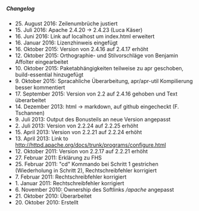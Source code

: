 ##### Changelog
* 25\. August 2016: Zeilenumbrüche justiert
* 15\. Juli 2016: Apache 2.4.20 -> 2.4.23 (Luca Käser)
* 16\. Juni 2016: Link auf localhost um index.html erweitert
* 16\. Januar 2016: Lizenzhinweis eingefügt
* 16\. Oktober 2015: Version von 2.4.16 auf 2.4.17 erhöht
* 12\. Oktober 2015: Orthographie- und Stilvorschläge von Benjamin Affolter eingearbeitet
* 10\. Oktober 2015: Paketabhängigkeiten teilweise zu apr geschoben, build-essential hinzugefügt
* 9\. Oktober 2015: Spracahliche Überarbeitung, apr/apr-util Kompilierung besser kommentiert
* 17\. September 2015: Version von 2.2 auf 2.4.16 gehoben und Text überarbeitet
* 14\. Dezember 2013: html -> markdown, auf github eingecheckt (F. Tschannen)
* 9\. Juli 2013: Output des Bonusteils an neue Version angepasst
* 2\. Juli 2013: Version von 2.2.24 auf 2.2.25 erhöht
* 15\. April 2013: Version von 2.2.21 auf 2.2.24 erhöht
* 13\. April 2013: Link to http://httpd.apache.org/docs/trunk/programs/configure.html
* 12\. Oktober 2011: Version von 2.2.17 auf 2.2.21 erhöht
* 27\. Februar 2011: Erklärung zu FHS
* 25\. Februar 2011: "cd" Kommando bei Schritt 1 gestrichen (Wiederholung in Schritt 2), Rechtschreibfehler korrigiert
* 7\. Februar 2011: Rechtschreibfehler korrigiert
* 1\. Januar 2011: Rechtschreibfehler korrigiert
* 6\. November 2010: Ownership des Softlinks <em>/apache</em> angepasst
* 21\. Oktober 2010:  Überarbeitet
* 20\. Oktober 2010: Erstellt
